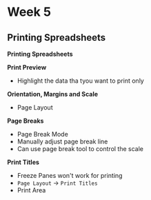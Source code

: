 # Week 5
## Printing Spreadsheets

**Printing Spreadsheets**

**Print Preview**
* Highlight the data tha tyou want to print only

**Orientation, Margins and Scale**
* Page Layout

**Page Breaks**
* Page Break Mode
* Manually adjust page break line
* Can use page break tool to control the scale

**Print Titles**
* Freeze Panes won't work for printing
* `Page Layout` -> `Print Titles`
* Print Area